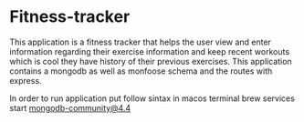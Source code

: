 # Fitness-tracker
This application is a fitness tracker that helps the user view and enter information regarding their exercise information and keep recent workouts which is cool they have history of their previous exercises. This application contains a mongodb as well as monfoose schema and the routes with express.

In order to run application put follow sintax in macos terminal 
brew services start mongodb-community@4.4